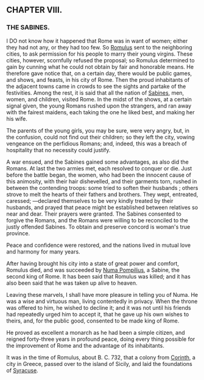 ## CHAPTER VIII.

### THE SABINES.

I DO not know how it happened that Rome was in want of women; either they had not any, or they had too few. So [Romulus](https://en.wikipedia.org/wiki/Romulus) sent to the neighboring cities, to ask permission for his people to marry their young virgins. These cities, however, scornfully refused the proposal; so Romulus determined to gain by cunning what he could not obtain by fair and honorable means. He therefore gave notice that, on a certain day, there would be public games, and shows, and feasts, in his city of Rome. Then the proud inhabitants of the adjacent towns came in crowds to see the sights and partake of the festivities. Among the rest, it is said that all the nation of [Sabines](https://en.wikipedia.org/wiki/Sabines), men, women, and children, visited Rome. In the midst of the shows, at a certain signal given, the young Romans rushed upon the strangers, and ran away with the fairest maidens, each taking the one he liked best, and making her his wife. 

The parents of the young girls, you may be sure, were very angry, but, in the confusion, could not find out their children; so they left the city, vowing vengeance on the perfidious Romans; and, indeed, this was a breach of hospitality that no necessity could justify.

A war ensued, and the Sabines gained some advantages, as also did the Romans. At last the two armies met, each resolved to conquer or die. Just before the battle began, the women, who had been the innocent cause of this animosity, with their hair dishevelled, and their garments torn, rushed in between the contending troops: some tried to soften their husbands ; others strove to melt the hearts of their fathers and brothers. They wept, entreated, caressed; —declared themselves to be very kindly treated by their husbands, and prayed that peace might be established between relatives so near and dear. Their prayers were granted. The Sabines consented to forgive the Romans, and the Romans were willing to be reconciled to the justly offended Sabines. To obtain and preserve concord is woman's true province.

Peace and confidence were restored, and the nations lived in mutual love and harmony for many years.

After having brought his city into a state of great power and comfort, Romulus died, and was succeeded by [Numa Pompilius](https://en.wikipedia.org/wiki/Numa_Pompilius), a Sabine, the second king of Rome. It has been said that Romulus was killed; and it has also been said that he was taken up alive to heaven.

Leaving these marvels, I shall have more pleasure in telling you of Numa. He was a wise and virtuous man, living contentedly in privacy. When the throne was offered to him, he wished to decline it; and it was not until his friends had repeatedly urged him to accept it, that he gave up his own wishes to theirs, and, for the public good, consented to be made king of Rome.

He proved as excellent a monarch as he had been a simple citizen, and reigned forty-three years in profound peace, doing every thing possible for the improvement of Rome and the advantage of its inhabitants.

It was in the time of Romulus, about B. C. 732, that a colony from [Corinth](https://en.wikipedia.org/wiki/Ancient_Corinth), a city in Greece, passed over to the island of Sicily, and laid the foundations of [Syracuse](https://en.wikipedia.org/wiki/Syracuse,_Sicily).

